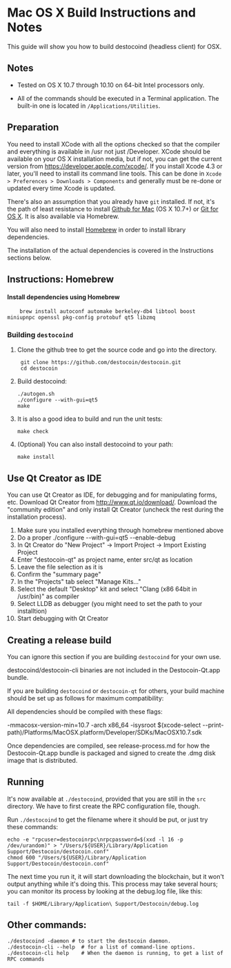 Mac OS X Build Instructions and Notes
====================================
This guide will show you how to build destocoind (headless client) for OSX.

Notes
-----

* Tested on OS X 10.7 through 10.10 on 64-bit Intel processors only.

* All of the commands should be executed in a Terminal application. The
built-in one is located in `/Applications/Utilities`.

Preparation
-----------

You need to install XCode with all the options checked so that the compiler
and everything is available in /usr not just /Developer. XCode should be
available on your OS X installation media, but if not, you can get the
current version from https://developer.apple.com/xcode/. If you install
Xcode 4.3 or later, you'll need to install its command line tools. This can
be done in `Xcode > Preferences > Downloads > Components` and generally must
be re-done or updated every time Xcode is updated.

There's also an assumption that you already have `git` installed. If
not, it's the path of least resistance to install [Github for Mac](https://mac.github.com/)
(OS X 10.7+) or
[Git for OS X](https://code.google.com/p/git-osx-installer/). It is also
available via Homebrew.

You will also need to install [Homebrew](http://brew.sh) in order to install library
dependencies.

The installation of the actual dependencies is covered in the Instructions
sections below.

Instructions: Homebrew
----------------------

#### Install dependencies using Homebrew

        brew install autoconf automake berkeley-db4 libtool boost miniupnpc openssl pkg-config protobuf qt5 libzmq

### Building `destocoind`

1. Clone the github tree to get the source code and go into the directory.

        git clone https://github.com/destocoin/destocoin.git
        cd destocoin

2.  Build destocoind:

        ./autogen.sh
        ./configure --with-gui=qt5
        make

3.  It is also a good idea to build and run the unit tests:

        make check

4.  (Optional) You can also install destocoind to your path:

        make install

Use Qt Creator as IDE
------------------------
You can use Qt Creator as IDE, for debugging and for manipulating forms, etc.
Download Qt Creator from http://www.qt.io/download/. Download the "community edition" and only install Qt Creator (uncheck the rest during the installation process).

1. Make sure you installed everything through homebrew mentioned above
2. Do a proper ./configure --with-gui=qt5 --enable-debug
3. In Qt Creator do "New Project" -> Import Project -> Import Existing Project
4. Enter "destocoin-qt" as project name, enter src/qt as location
5. Leave the file selection as it is
6. Confirm the "summary page"
7. In the "Projects" tab select "Manage Kits..."
8. Select the default "Desktop" kit and select "Clang (x86 64bit in /usr/bin)" as compiler
9. Select LLDB as debugger (you might need to set the path to your installtion)
10. Start debugging with Qt Creator

Creating a release build
------------------------
You can ignore this section if you are building `destocoind` for your own use.

destocoind/destocoin-cli binaries are not included in the Destocoin-Qt.app bundle.

If you are building `destocoind` or `destocoin-qt` for others, your build machine should be set up
as follows for maximum compatibility:

All dependencies should be compiled with these flags:

 -mmacosx-version-min=10.7
 -arch x86_64
 -isysroot $(xcode-select --print-path)/Platforms/MacOSX.platform/Developer/SDKs/MacOSX10.7.sdk

Once dependencies are compiled, see release-process.md for how the Destocoin-Qt.app
bundle is packaged and signed to create the .dmg disk image that is distributed.

Running
-------

It's now available at `./destocoind`, provided that you are still in the `src`
directory. We have to first create the RPC configuration file, though.

Run `./destocoind` to get the filename where it should be put, or just try these
commands:

    echo -e "rpcuser=destocoinrpc\nrpcpassword=$(xxd -l 16 -p /dev/urandom)" > "/Users/${USER}/Library/Application Support/Destocoin/destocoin.conf"
    chmod 600 "/Users/${USER}/Library/Application Support/Destocoin/destocoin.conf"

The next time you run it, it will start downloading the blockchain, but it won't
output anything while it's doing this. This process may take several hours;
you can monitor its process by looking at the debug.log file, like this:

    tail -f $HOME/Library/Application\ Support/Destocoin/debug.log

Other commands:
-------

    ./destocoind -daemon # to start the destocoin daemon.
    ./destocoin-cli --help  # for a list of command-line options.
    ./destocoin-cli help    # When the daemon is running, to get a list of RPC commands
